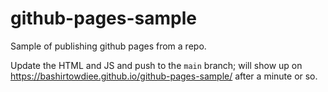 # github-pages-sample

Sample of publishing github pages from a repo.

Update the HTML and JS and push to the `main` branch; will show up on
https://bashirtowdiee.github.io/github-pages-sample/ after a minute or so.
